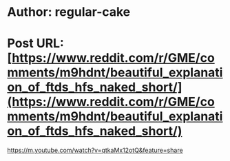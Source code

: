 # Author: regular-cake
# Post URL: [https://www.reddit.com/r/GME/comments/m9hdnt/beautiful_explanation_of_ftds_hfs_naked_short/](https://www.reddit.com/r/GME/comments/m9hdnt/beautiful_explanation_of_ftds_hfs_naked_short/)


https://m.youtube.com/watch?v=qtkaMx12otQ&feature=share